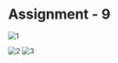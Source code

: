 # Assignment - 9

![1](https://github.com/kamruzzaman-aman/Module-9_Assignment-9/assets/17810615/4628e028-d9e4-4cfc-8e55-7a11e3eb682c)

![2](https://github.com/kamruzzaman-aman/Module-9_Assignment-9/assets/17810615/8fc51cfd-b658-44e6-8bf2-dd3f47118d04)
![3](https://github.com/kamruzzaman-aman/Module-9_Assignment-9/assets/17810615/929e59fa-1410-4d94-9e60-3f67522f1070)
